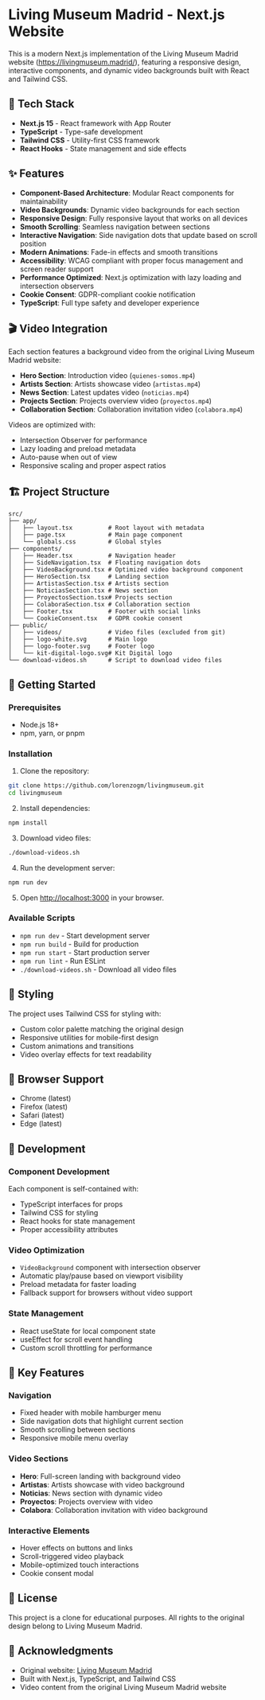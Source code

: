 # Living Museum Madrid - Next.js Website

This is a modern Next.js implementation of the Living Museum Madrid website (https://livingmuseum.madrid/), featuring a responsive design, interactive components, and dynamic video backgrounds built with React and Tailwind CSS.

## 🚀 Tech Stack

- **Next.js 15** - React framework with App Router
- **TypeScript** - Type-safe development
- **Tailwind CSS** - Utility-first CSS framework
- **React Hooks** - State management and side effects

## ✨ Features

- **Component-Based Architecture**: Modular React components for maintainability
- **Video Backgrounds**: Dynamic video backgrounds for each section
- **Responsive Design**: Fully responsive layout that works on all devices
- **Smooth Scrolling**: Seamless navigation between sections
- **Interactive Navigation**: Side navigation dots that update based on scroll position
- **Modern Animations**: Fade-in effects and smooth transitions
- **Accessibility**: WCAG compliant with proper focus management and screen reader support
- **Performance Optimized**: Next.js optimization with lazy loading and intersection observers
- **Cookie Consent**: GDPR-compliant cookie notification
- **TypeScript**: Full type safety and developer experience

## 🎬 Video Integration

Each section features a background video from the original Living Museum Madrid website:
- **Hero Section**: Introduction video (`quienes-somos.mp4`)
- **Artists Section**: Artists showcase video (`artistas.mp4`)
- **News Section**: Latest updates video (`noticias.mp4`)
- **Projects Section**: Projects overview video (`proyectos.mp4`)
- **Collaboration Section**: Collaboration invitation video (`colabora.mp4`)

Videos are optimized with:
- Intersection Observer for performance
- Lazy loading and preload metadata
- Auto-pause when out of view
- Responsive scaling and proper aspect ratios

## 🏗️ Project Structure

```
src/
├── app/
│   ├── layout.tsx          # Root layout with metadata
│   ├── page.tsx            # Main page component
│   └── globals.css         # Global styles
├── components/
│   ├── Header.tsx          # Navigation header
│   ├── SideNavigation.tsx  # Floating navigation dots
│   ├── VideoBackground.tsx # Optimized video background component
│   ├── HeroSection.tsx     # Landing section
│   ├── ArtistasSection.tsx # Artists section
│   ├── NoticiasSection.tsx # News section
│   ├── ProyectosSection.tsx# Projects section
│   ├── ColaboraSection.tsx # Collaboration section
│   ├── Footer.tsx          # Footer with social links
│   └── CookieConsent.tsx   # GDPR cookie consent
├── public/
│   ├── videos/             # Video files (excluded from git)
│   ├── logo-white.svg      # Main logo
│   ├── logo-footer.svg     # Footer logo
│   └── kit-digital-logo.svg# Kit Digital logo
└── download-videos.sh      # Script to download video files
```

## 🚀 Getting Started

### Prerequisites
- Node.js 18+ 
- npm, yarn, or pnpm

### Installation

1. Clone the repository:
```bash
git clone https://github.com/lorenzogm/livingmuseum.git
cd livingmuseum
```

2. Install dependencies:
```bash
npm install
```

3. Download video files:
```bash
./download-videos.sh
```

4. Run the development server:
```bash
npm run dev
```

5. Open [http://localhost:3000](http://localhost:3000) in your browser.

### Available Scripts

- `npm run dev` - Start development server
- `npm run build` - Build for production
- `npm run start` - Start production server
- `npm run lint` - Run ESLint
- `./download-videos.sh` - Download all video files

## 🎨 Styling

The project uses Tailwind CSS for styling with:
- Custom color palette matching the original design
- Responsive utilities for mobile-first design
- Custom animations and transitions
- Video overlay effects for text readability

## 📱 Browser Support

- Chrome (latest)
- Firefox (latest)  
- Safari (latest)
- Edge (latest)

## 🔧 Development

### Component Development
Each component is self-contained with:
- TypeScript interfaces for props
- Tailwind CSS for styling
- React hooks for state management
- Proper accessibility attributes

### Video Optimization
- `VideoBackground` component with intersection observer
- Automatic play/pause based on viewport visibility
- Preload metadata for faster loading
- Fallback support for browsers without video support

### State Management
- React useState for local component state
- useEffect for scroll event handling
- Custom scroll throttling for performance

## 🌟 Key Features

### Navigation
- Fixed header with mobile hamburger menu
- Side navigation dots that highlight current section
- Smooth scrolling between sections
- Responsive mobile menu overlay

### Video Sections
- **Hero**: Full-screen landing with background video
- **Artistas**: Artists showcase with video background
- **Noticias**: News section with dynamic video
- **Proyectos**: Projects overview with video
- **Colabora**: Collaboration invitation with video background

### Interactive Elements
- Hover effects on buttons and links
- Scroll-triggered video playback
- Mobile-optimized touch interactions
- Cookie consent modal

## 📄 License

This project is a clone for educational purposes. All rights to the original design belong to Living Museum Madrid.

## 🙏 Acknowledgments

- Original website: [Living Museum Madrid](https://livingmuseum.madrid/)
- Built with Next.js, TypeScript, and Tailwind CSS
- Video content from the original Living Museum Madrid website
